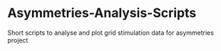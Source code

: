 # Asymmetries-Analysis-Scripts
Short scripts to analyse and plot grid stimulation data for asymmetries project
